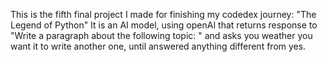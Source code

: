 This is the fifth final project I made for finishing my codedex journey:
"The Legend of Python"
It is an AI model, using openAI that returns response to "Write a paragraph about the following topic: " and asks you weather you want it to write another one, until answered anything different from yes.
